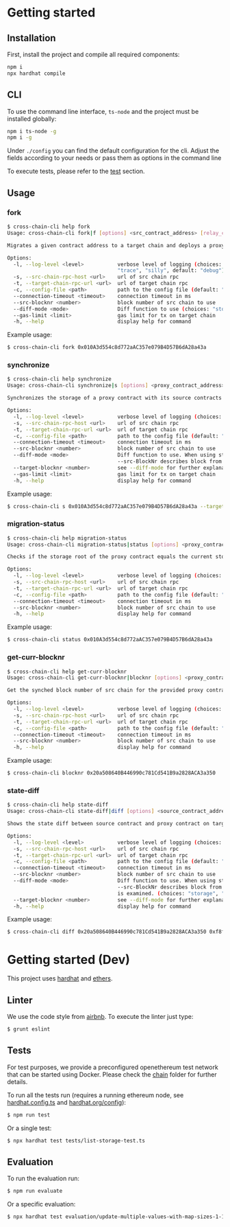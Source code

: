 # Getting started

## Installation

First, install the project and compile all required components:
```bash
npm i
npx hardhat compile
```

## CLI

To use the command line interface, `ts-node` and the project must be installed globally:
```bash
npm i ts-node -g
npm i -g
```

Under `./config` you can find the default configuration for the cli. Adjust the fields according to your needs or pass them as options in the command line

To execute tests, please refer to the [test](##Tests) section.

## Usage 

### fork

```bash 
$ cross-chain-cli help fork
Usage: cross-chain-cli fork|f [options] <src_contract_address> [relay_contract_address]

Migrates a given contract address to a target chain and deploys a proxy contract. If no relay contract is provided, a relay contract will be deployed too.

Options:
  -l, --log-level <level>           verbose level of logging (choices: "fatal", "error", "warn", "info", "debug",
                                    "trace", "silly", default: "debug")
  -s, --src-chain-rpc-host <url>    url of src chain rpc
  -t, --target-chain-rpc-url <url>  url of target chain rpc
  -c, --config-file <path>          path to the config file (default: "./config/cli-config.json")
  --connection-timeout <timeout>    connection timeout in ms
  --src-blocknr <number>            block number of src chain to use
  --diff-mode <mode>                Diff function to use (choices: "storage", "srcTx")
  --gas-limit <limit>               gas limit for tx on target chain
  -h, --help                        display help for command
```
Example usage:
```bash
$ cross-chain-cli fork 0x010A3d554c8d772aAC357e079B4D57B6dA28a43a
```

### synchronize

```bash
$ cross-chain-cli help synchronize
Usage: cross-chain-cli synchronize|s [options] <proxy_contract_address>

Synchronizes the storage of a proxy contract with its source contracts storage up to an optionally provided block nr on the source chain.

Options:
  -l, --log-level <level>           verbose level of logging (choices: "fatal", "error", "warn", "info", "debug", "trace", "silly", default: "debug")
  -s, --src-chain-rpc-host <url>    url of src chain rpc
  -t, --target-chain-rpc-url <url>  url of target chain rpc
  -c, --config-file <path>          path to the config file (default: "./config/cli-config.json")
  --connection-timeout <timeout>    connection timeout in ms
  --src-blocknr <number>            block number of src chain to use
  --diff-mode <mode>                Diff function to use. When using storage, option --src-BlockNr equals block on srcChain and --target-BlockNr block on targetChain. When using srcTx
                                    --src-BlockNr describes block from where to replay tx until --target-blockNr. (choices: "storage", "srcTx")
  --target-blocknr <number>         see --diff-mode for further explanation
  --gas-limit <limit>               gas limit for tx on target chain
  -h, --help                        display help for command
```

Example usage:
```bash
$ cross-chain-cli s 0x010A3d554c8d772aAC357e079B4D57B6dA28a43a --target-blockNr 450
```

### migration-status
```bash
$ cross-chain-cli help migration-status
Usage: cross-chain-cli migration-status|status [options] <proxy_contract_address>

Checks if the storage root of the proxy contract equals the current storage root of the source contract in the relay contract on the target chain.

Options:
  -l, --log-level <level>           verbose level of logging (choices: "fatal", "error", "warn", "info", "debug", "trace", "silly", default: "debug")
  -s, --src-chain-rpc-host <url>    url of src chain rpc
  -t, --target-chain-rpc-url <url>  url of target chain rpc
  -c, --config-file <path>          path to the config file (default: "./config/cli-config.json")
  --connection-timeout <timeout>    connection timeout in ms
  --src-blocknr <number>            block number of src chain to use
  -h, --help                        display help for command
```
Example usage:
``` bash
$ cross-chain-cli status 0x010A3d554c8d772aAC357e079B4D57B6dA28a43a
```
### get-curr-blocknr
```bash
$ cross-chain-cli help get-curr-blocknr
Usage: cross-chain-cli get-curr-blocknr|blocknr [options] <proxy_contract_address>

Get the synched block number of src chain for the provided proxy contract.

Options:
  -l, --log-level <level>           verbose level of logging (choices: "fatal", "error", "warn", "info", "debug", "trace", "silly", default: "debug")
  -s, --src-chain-rpc-host <url>    url of src chain rpc
  -t, --target-chain-rpc-url <url>  url of target chain rpc
  -c, --config-file <path>          path to the config file (default: "./config/cli-config.json")
  --connection-timeout <timeout>    connection timeout in ms
  --src-blocknr <number>            block number of src chain to use
  -h, --help                        display help for command
```
Example usage:
```bash
$ cross-chain-cli blocknr 0x20a508640B446990c781Cd541B9a2828ACA3a350
```

### state-diff
```bash
$ cross-chain-cli help state-diff
Usage: cross-chain-cli state-diff|diff [options] <source_contract_address> [proxy_contract_address]

Shows the state diff between source contract and proxy contract on target chain. If diff-mode == storage, proxy_contract_address has to be provided.

Options:
  -l, --log-level <level>           verbose level of logging (choices: "fatal", "error", "warn", "info", "debug", "trace", "silly", default: "debug")
  -s, --src-chain-rpc-host <url>    url of src chain rpc
  -t, --target-chain-rpc-url <url>  url of target chain rpc
  -c, --config-file <path>          path to the config file (default: "./config/cli-config.json")
  --connection-timeout <timeout>    connection timeout in ms
  --src-blocknr <number>            block number of src chain to use
  --diff-mode <mode>                Diff function to use. When using storage, option --src-BlockNr equals block on srcChain and --target-BlockNr block on targetChain. When using srcTx
                                    --src-BlockNr describes block from where to replay tx until --target-blockNr. If no blocks are given when using srcTx, then only the latest block
                                    is examined. (choices: "storage", "srcTx")
  --target-blocknr <number>         see --diff-mode for further explanation
  -h, --help                        display help for command
```
Example usage:
```bash
$ cross-chain-cli diff 0x20a508640B446990c781Cd541B9a2828ACA3a350 0xf8f22ab160e8a09fbf404a44139d9b5da936e3cb --diff-mode storage --src-blocknr 450
```

# Getting started (Dev)

This project uses [hardhat](https://hardhat.org/getting-started/) and [ethers](https://docs.ethers.io/v5/). 


## Linter
We use the code style from [airbnb](https://www.npmjs.com/package/eslint-config-airbnb-base).
To execute the linter just type:

```bash
$ grunt eslint
```

## Tests
For test purposes, we provide a preconfigured openethereum test network that can be started using Docker. Please check the [chain](chain/README.md) folder for further details.

To run all the tests run (requires a running ethereum node, see [hardhat.config.ts](./hardhat.config.ts) and [hardhat.org/config](https://hardhat.org/config/)):

```bash
$ npm run test
```

Or a single test:

```bash
$ npx hardhat test tests/list-storage-test.ts
```

## Evaluation
To run the evaluation run:

```bash
$ npm run evaluate
```

Or a specific evaluation:

```bash
$ npx hardhat test evaluation/update-multiple-values-with-map-sizes-1-1000.ts
```
